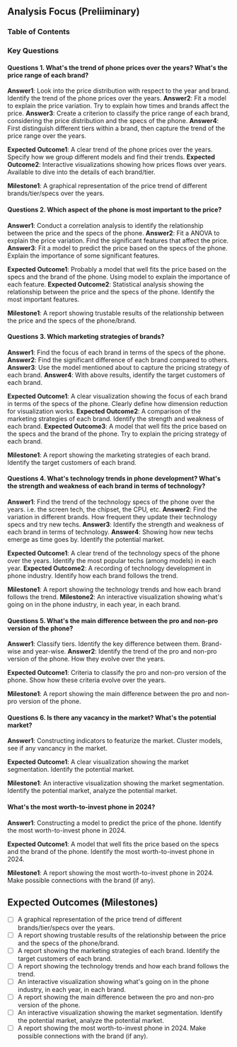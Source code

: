 ## Analysis Focus (Preliiminary)

### Table of Contents

### Key Questions

#### Questions 1. What's the trend of phone prices over the years? What's the price range of each brand?

**Answer1**: Look into the price distribution with respect to the year and brand. Identify the trend of the phone prices over the years.
**Answer2**: Fit a model to explain the price variation. Try to explain how times and brands affect the price.
**Answer3**: Create a criterion to classify the price range of each brand, considering the price distribution and the specs of the phone.
**Answer4**: First distinguish different tiers within a brand, then capture the trend of the price range over the years.

**Expected Outcome1**: A clear trend of the phone prices over the years. Specify how we group different models and find their trends.
**Expected Outcome2**: Interactive visualizations showing how prices flows over years. Available to dive into the details of each brand/tier.

**Milestone1**: A graphical representation of the price trend of different brands/tier/specs over the years.

#### Questions 2. Which aspect of the phone is most important to the price?

**Answer1**: Conduct a correlation analysis to identify the relationship between the price and the specs of the phone.
**Answer2**: Fit a ANOVA to explain the price variation. Find the significant features that affect the price.
**Answer3**: Fit a model to predict the price based on the specs of the phone. Explain the importance of some significant features.

**Expected Outcome1**: Probably a model that well fits the price based on the specs and the brand of the phone. Using model to explain the importance of each feature.
**Expected Outcome2**: Statistical analysis showing the relationship between the price and the specs of the phone. Identify the most important features.

**Milestone1**: A report showing trustable results of the relationship between the price and the specs of the phone/brand.

#### Questions 3. Which marketing strategies of brands?

**Answer1**: Find the focus of each brand in terms of the specs of the phone.
**Answer2**: Find the significant difference of each brand compared to others.
**Answer3**: Use the model mentioned about to capture the pricing strategy of each brand.
**Answer4**: With above results, identify the target customers of each brand.

**Expected Outcome1**: A clear visualization showing the focus of each brand in terms of the specs of the phone. Clearly define how dimension reduction for visualization works.
**Expected Outcome2**: A comparison of the marketing strategies of each brand. Identify the strength and weakness of each brand.
**Expected Outcome3**: A model that well fits the price based on the specs and the brand of the phone. Try to explain the pricing strategy of each brand.

**Milestone1**: A report showing the marketing strategies of each brand. Identify the target customers of each brand.

#### Questions 4. What's technology trends in phone development? What's the strength and weakness of each brand in terms of technology?

**Answer1**: Find the trend of the technology specs of the phone over the years. i.e. the screen tech, the chipset, the CPU, etc.
**Answer2**: Find the variation in different brands. How frequent they update their technology specs and try new techs.
**Answer3**: Identify the strength and weakness of each brand in terms of technology.
**Answer4**: Showing how new techs emerge as time goes by. Identify the potential market.

**Expected Outcome1**: A clear trend of the technology specs of the phone over the years. Identify the most popular techs (among models) in each year.
**Expected Outcome2**: A recording of technology development in phone industry. Identify how each brand follows the trend.

**Milestone1**: A report showing the technology trends and how each brand follows the trend.
**Milestone2**: An interactive visualization showing what's going on in the phone industry, in each year, in each brand.

#### Questions 5. What's the main difference between the pro and non-pro version of the phone?

**Answer1**: Classify tiers. Identify the key difference between them. Brand-wise and year-wise.
**Answer2**: Identify the trend of the pro and non-pro version of the phone. How they evolve over the years.

**Expected Outcome1**: Criteria to classify the pro and non-pro version of the phone. Show how these criteria evolve over the years.

**Milestone1**: A report showing the main difference between the pro and non-pro version of the phone.

#### Questions 6. Is there any vacancy in the market? What's the potential market?

**Answer1**: Constructing indicators to featurize the market. Cluster models, see if any vancancy in the market.

**Expected Outcome1**: A clear visualization showing the market segmentation. Identify the potential market.

**Milestone1**: An interactive visualization showing the market segmentation. Identify the potential market, analyze the potential market.

#### What's the most worth-to-invest phone in 2024?

**Answer1**: Constructing a model to predict the price of the phone. Identify the most worth-to-invest phone in 2024.

**Expected Outcome1**: A model that well fits the price based on the specs and the brand of the phone. Identify the most worth-to-invest phone in 2024.

**Milestone1**: A report showing the most worth-to-invest phone in 2024. Make possible connections with the brand (if any).

## Expected Outcomes (Milestones)

- [ ] A graphical representation of the price trend of different brands/tier/specs over the years.
- [ ] A report showing trustable results of the relationship between the price and the specs of the phone/brand.
- [ ] A report showing the marketing strategies of each brand. Identify the target customers of each brand.
- [ ] A report showing the technology trends and how each brand follows the trend.
- [ ] An interactive visualization showing what's going on in the phone industry, in each year, in each brand.
- [ ] A report showing the main difference between the pro and non-pro version of the phone.
- [ ] An interactive visualization showing the market segmentation. Identify the potential market, analyze the potential market.
- [ ] A report showing the most worth-to-invest phone in 2024. Make possible connections with the brand (if any).
